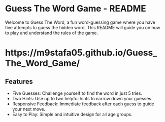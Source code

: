 # Guess The Word Game - README
Welcome to Guess The Word, a fun word-guessing game where you have five attempts to guess the hidden word. This README will guide you on how to play and understand the rules of the game.

<h1>https://m9stafa05.github.io/Guess_The_Word_Game/</h1>
<h2>Features</h2>
<ul>
  <li>Five Guesses: Challenge yourself to find the word in just 5 tries.</li>
  <li>Two Hints: Use up to two helpful hints to narrow down your guesses.</li>
  <li>Responsive Feedback: Immediate feedback after each guess to guide your next move.</li>
  <li>Easy to Play: Simple and intuitive design for all age groups.</li>
</ul>
